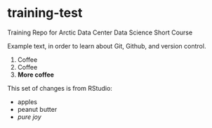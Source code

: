 # training-test
Training Repo for Arctic Data Center Data Science Short Course

Example text, in order to learn about Git, Github, and version control.

1. Coffee
2. Coffee
3. **More coffee**

This set of changes is from RStudio:

* apples
* peanut butter
* *pure joy*

